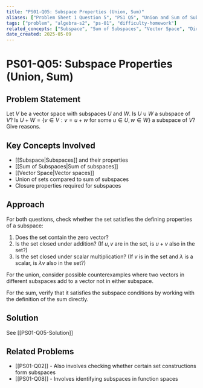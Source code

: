 ```yaml
---
title: "PS01-Q05: Subspace Properties (Union, Sum)"
aliases: ["Problem Sheet 1 Question 5", "PS1 Q5", "Union and Sum of Subspaces"]
tags: ["problem", "algebra-s2", "ps-01", "difficulty-homework"]
related_concepts: ["Subspace", "Sum of Subspaces", "Vector Space", "Direct Sum"]
date_created: 2025-05-09
---
```


# PS01-Q05: Subspace Properties (Union, Sum)

## Problem Statement
Let $V$ be a vector space with subspaces $U$ and $W$. Is $U \cup W$ a subspace of $V$? Is $U + W = \{v \in V: v = u + w \text{ for some } u \in U, w \in W\}$ a subspace of $V$? Give reasons.

## Key Concepts Involved
- [[Subspace|Subspaces]] and their properties
- [[Sum of Subspaces|Sum of subspaces]]
- [[Vector Space|Vector spaces]]
- Union of sets compared to sum of subspaces
- Closure properties required for subspaces

## Approach
For both questions, check whether the set satisfies the defining properties of a subspace:
1. Does the set contain the zero vector?
2. Is the set closed under addition? (If $u, v$ are in the set, is $u + v$ also in the set?)
3. Is the set closed under scalar multiplication? (If $v$ is in the set and $\lambda$ is a scalar, is $\lambda v$ also in the set?)

For the union, consider possible counterexamples where two vectors in different subspaces add to a vector not in either subspace.

For the sum, verify that it satisfies the subspace conditions by working with the definition of the sum directly.

## Solution
See [[PS01-Q05-Solution]]

## Related Problems
- [[PS01-Q02]] - Also involves checking whether certain set constructions form subspaces
- [[PS01-Q08]] - Involves identifying subspaces in function spaces
